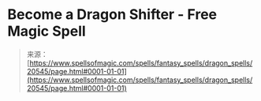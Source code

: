 <!--yml
category: 未分类
date: 2024-06-12 19:03:26
-->

# Become a Dragon Shifter - Free Magic Spell

> 来源：[https://www.spellsofmagic.com/spells/fantasy_spells/dragon_spells/20545/page.html#0001-01-01](https://www.spellsofmagic.com/spells/fantasy_spells/dragon_spells/20545/page.html#0001-01-01)